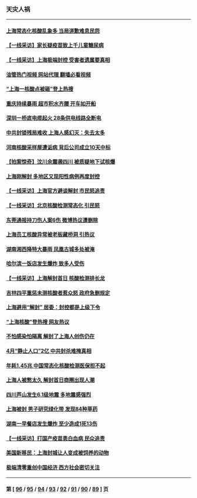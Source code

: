 ### 天灾人祸
---
#### [上海常态化核酸乱象多 当局道歉难息民怨](../../pages/ncid280/n13751842.md?06040445) 
#### [【一线采访】家长疑疫苗致上千儿童糖尿病](../../pages/ncid280/n13751786.md?06040445) 
#### [【一线采访】上海极端封控 受害者遗属要真相](../../pages/ncid280/n13751150.md?06040445) 
#### [油管热门视频 网站代理 翻墙必看视频](http://209.222.30.114:81/youtube.html?06040445)
#### [“上海一核酸点被砸”登上热搜](../../pages/ncid280/n13751565.md?06040445) 
#### [重庆持续暴雨 超市积水齐腰 开车如开船](../../pages/ncid280/n13751506.md?06040445) 
#### [深圳一桥底电缆起火 28条供电线路全断电](../../pages/ncid280/n13751439.md?06040445) 
#### [中共封锁残局难收 上海人感幻灭：失去太多](../../pages/ncid280/n13751162.md?06040445) 
#### [河南核酸采样屋遭诟病 背后公司成立10天中标](../../pages/ncid280/n13751197.md?06040445) 
#### [【拍案惊奇】汶川余震袭四川 被质疑地下试核爆](../../pages/ncid280/n13751002.md?06040445) 
#### [上海刚解封 多地区又现阳性病例再度封控](../../pages/ncid280/n13751075.md?06040445) 
#### [【一线采访】上海官方避谈解封 市民怒追责](../../pages/ncid280/n13751043.md?06040445) 
#### [【一线采访】北京核酸检测常态化 引民怒](../../pages/ncid280/n13751021.md?06040445) 
#### [东莞通报持刀伤人案6伤 微博热议遭删除](../../pages/ncid280/n13750925.md?06040445) 
#### [上海员工核酸异常被老板藏桥洞 引热议](../../pages/ncid280/n13750893.md?06040445) 
#### [湖南湘西降特大暴雨 凤凰古城多处被淹](../../pages/ncid280/n13750772.md?06040445) 
#### [哈尔滨一饭店发生爆炸 致多人受伤](../../pages/ncid280/n13750669.md?06040445) 
#### [【一线采访】上海解封首日 核酸检测排长龙](../../pages/ncid280/n13750566.md?06040445) 
#### [吉林四平重惩未测核酸者惹众怒 政府急删规定](../../pages/ncid280/n13750501.md?06040445) 
#### [上海避用“解封” 居委：封控都是上级下令](../../pages/ncid280/n13750411.md?06040445) 
#### [“上海核酸”登热搜 网友热议](../../pages/ncid280/n13750250.md?06040445) 
#### [不怕感染怕隔离 解封了上海人创伤仍在](../../pages/ncid280/n13750182.md?06040445) 
#### [4月“静止人口”2亿 中共封杀难掩真相](../../pages/ncid280/n13750226.md?06040445) 
#### [年耗1.45兆 中国常态化核酸检测医保担不起](../../pages/ncid280/n13750242.md?06040445) 
#### [上海人被憋太久 解封首日商圈出现人潮](../../pages/ncid280/n13750125.md?06040445) 
#### [四川芦山发生6.1级地震 多地震感强烈](../../pages/ncid280/n13750074.md?06040445) 
#### [上海被封 男子研究绿化带 发现84种草药](../../pages/ncid280/n13750071.md?06040445) 
#### [湖南一早餐店发生爆炸 至少造成1死13伤](../../pages/ncid280/n13749899.md?06040445) 
#### [【一线采访】打国产疫苗患白血病 民众追责](../../pages/ncid280/n13749416.md?06040445) 
#### [美国新移民：上海封城让人变成被饲养的动物](../../pages/ncid280/n13749892.md?06040445) 
#### [极端清零重创中国经济 西方社会密切关注](../../pages/ncid280/n13749627.md?06040445) 

---
#### 第 [ [96](./96.md?06040445) / [95](./95.md?06040445) / [94](./94.md?06040445) / [93](./93.md?06040445) / [92](./92.md?06040445) / [91](./91.md?06040445) / [90](./90.md?06040445) / [89](./89.md?06040445) ] 页

